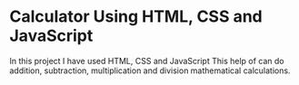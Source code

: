 # Calculator Using HTML, CSS and JavaScript
In this project I have used HTML, CSS and JavaScript This help of can do addition, subtraction, multiplication and division mathematical calculations.
